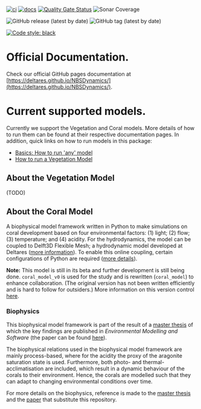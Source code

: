 [![ci](https://github.com/Deltares/NBSDynamics/actions/workflows/ci.yml/badge.svg)](https://github.com/Deltares/NBSDynamics/actions/workflows/ci.yml)
[![docs](https://github.com/Deltares/NBSDynamics/actions/workflows/docs.yml/badge.svg)](https://github.com/Deltares/NBSDynamics/actions/workflows/docs.yml)
[![Quality Gate Status](https://sonarcloud.io/api/project_badges/measure?project=Deltares_NBSDynamics&metric=alert_status)](https://sonarcloud.io/summary/new_code?id=Deltares_NBSDynamics)
![Sonar Coverage](https://img.shields.io/sonar/coverage/Deltares_NBSDynamics?logo=SonarCloud&server=https%3A%2F%2Fsonarcloud.io&?style=plastic&logo=appveyor)

![GitHub release (latest by date)](https://img.shields.io/github/v/release/Deltares/NBSDynamics)
![GitHub tag (latest by date)](https://img.shields.io/github/v/tag/Deltares/NBSDynamics)

[![Code style: black](https://img.shields.io/badge/code%20style-black-000000.svg)](https://github.com/psf/black)

# Official Documentation.
Check our official GitHub pages documentation at [https://deltares.github.io/NBSDynamics/](https://deltares.github.io/NBSDynamics/).

# Current supported models.
Currently we support the Vegetation and Coral models. More details of how to run them can be found at their respective documentation pages.
In addition, quick links on how to run models in this package:
* [Basics: How to run 'any' model](https://deltares.github.io/NBSDynamics/guides/run_simulation/)
* [How to run a Vegetation Model](https://deltares.github.io/NBSDynamics/guides/run_simulation_veg/)

## About the Vegetation Model
(TODO)

## About the Coral Model
A biophysical model framework written in Python to make simulations 
on coral development based on four environmental factors: 
(1) light; (2) flow; (3) temperature; and (4) acidity. 
For the hydrodynamics, the model can be coupled to Delft3D Flexible Mesh; 
a hydrodynamic model developed at Deltares 
([more information](https://oss.deltares.nl/web/delft3dfm)). 
To enable this online coupling, certain configurations of Python are required 
([more details](#python-code)).

**Note:** This model is still in its beta and further development is still being done. 
``coral_model_v0`` is used for the study and is rewritten (``coral_model``) to enhance collaboration.
(The original version has not been written efficiently and is hard to follow for outsiders.)
More information on this version control [here](#version-control).

### Biophysics <a name="biophsics"></a>
This biophysical model framework is part of the result of a 
[master thesis](https://repository.tudelft.nl/islandora/object/uuid%3Ae211380e-3f92-4afe-b371-f1e87b0c3bbd?collection=education) 
of which the key findings are published in *Environmental Modelling and Software*
(the paper can be found [here](https://www.sciencedirect.com/science/article/pii/S1364815221001468?via%3Dihub)).

The biophysical relations used in the biophysical model framework are mainly process-based, 
where for the acidity the proxy of the aragonite saturation state is used. 
Furthermore, both photo- and thermal-acclimatisation are included, 
which result in a dynamic behaviour of the corals to their environment. 
Hence, the corals are modelled such that they can adapt to changing environmental conditions over time.

For more details on the biophysics, reference is made to the 
[master thesis](https://repository.tudelft.nl/islandora/object/uuid%3Ae211380e-3f92-4afe-b371-f1e87b0c3bbd?collection=education) 
and the [paper](https://www.sciencedirect.com/science/article/pii/S1364815221001468?via%3Dihub) that substitute this
repository.
